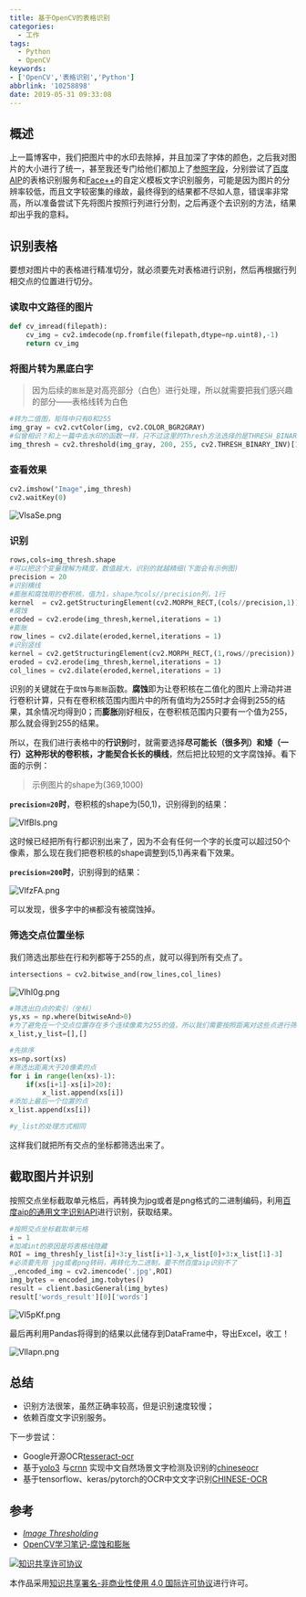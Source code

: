 ```yaml
---
title: 基于OpenCV的表格识别
categories:
  - 工作
tags:
  - Python
  - OpenCV
keywords:
- ['OpenCV','表格识别','Python']
abbrlink: '10258898'
date: 2019-05-31 09:33:08
---
```


## 概述

上一篇博客中，我们把图片中的水印去除掉，并且加深了字体的颜色，之后我对图片的大小进行了统一，甚至我还专门给他们都加上了[参照字段](https://ai.baidu.com/iocr/#/helpcenter)，分别尝试了[百度AIP](https://ai.baidu.com/)的表格识别服务和[Face++](https://www.faceplusplus.com.cn/)的自定义模板文字识别服务，可能是因为图片的分辨率较低，而且文字较密集的缘故，最终得到的结果都不尽如人意，错误率非常高，所以准备尝试下先将图片按照行列进行分割，之后再逐个去识别的方法，结果却出乎我的意料。

<!--more-->

## 识别表格

要想对图片中的表格进行精准切分，就必须要先对表格进行识别，然后再根据行列相交点的位置进行切分。

### 读取中文路径的图片

```python
def cv_imread(filepath):
    cv_img = cv2.imdecode(np.fromfile(filepath,dtype=np.uint8),-1)
    return cv_img
```

### 将图片转为黑底白字

> 因为后续的`膨胀`是对高亮部分（白色）进行处理，所以就需要把我们感兴趣的部分——表格线转为白色

```python
#转为二值图，矩阵中只有0和255
img_gray = cv2.cvtColor(img, cv2.COLOR_BGR2GRAY)
#似曾相识？和上一篇中去水印的函数一样，只不过这里的Thresh方法选择的是THRESH_BINARY_INV，与THRESH_BINARY效果刚好相反，200以上转为0（黑色）,200以下转为255（白色）
img_thresh = cv2.threshold(img_gray, 200, 255, cv2.THRESH_BINARY_INV)[1]
```

### 查看效果

```python
cv2.imshow("Image",img_thresh)
cv2.waitKey(0)
```

![VlsaSe.png](https://s2.ax1x.com/2019/05/31/VlsaSe.png)

### 识别

```python
rows,cols=img_thresh.shape
#可以把这个变量理解为精度，数值越大，识别的就越精细(下面会有示例图)
precision = 20
#识别横线
#膨胀和腐蚀用的卷积核，值为1，shape为cols//precision列，1行
kernel  = cv2.getStructuringElement(cv2.MORPH_RECT,(cols//precision,1))
#腐蚀
eroded = cv2.erode(img_thresh,kernel,iterations = 1)
#膨胀
row_lines = cv2.dilate(eroded,kernel,iterations = 1)
#识别竖线
kernel = cv2.getStructuringElement(cv2.MORPH_RECT,(1,rows//precision))
eroded = cv2.erode(img_thresh,kernel,iterations = 1)
col_lines = cv2.dilate(eroded,kernel,iterations = 1)
```

识别的关键就在于`腐蚀`与`膨胀`函数。**腐蚀**即为让卷积核在二值化的图片上滑动并进行卷积计算，只有在卷积核范围内图片中的所有值均为255时才会得到255的结果，其余情况均得到0；而**膨胀**刚好相反，在卷积核范围内只要有一个值为255，那么就会得到255的结果。

所以，在我们进行表格中的**行识别**时，就需要选择**尽可能长（很多列）和矮（一行）**这种形状的卷积核，才能契合长长的**横线**，然后把比较短的文字腐蚀掉。看下面的示例：

> 示例图片的shape为(369,1000)

**`precision=20`时**，卷积核的shape为(50,1)，识别得到的结果：

![VlfBIs.png](https://s2.ax1x.com/2019/05/31/VlfBIs.png)

这时候已经把所有行都识别出来了，因为不会有任何一个字的长度可以超过50个像素，那么现在我们把卷积核的shape调整到(5,1)再来看下效果。

**`precision=200`时**，识别得到的结果：

![VlfzFA.png](https://s2.ax1x.com/2019/05/31/VlfzFA.png)

可以发现，很多字中的`横`都没有被腐蚀掉。

### 筛选交点位置坐标

我们筛选出那些在行和列都等于255的点，就可以得到所有交点了。

```python
intersections = cv2.bitwise_and(row_lines,col_lines)
```

![VlhI0g.png](https://s2.ax1x.com/2019/05/31/VlhI0g.png)

```python
#筛选出白点的索引（坐标）
ys,xs = np.where(bitwiseAnd>0)
#为了避免在一个交点位置存在多个连续像素为255的值，所以我们需要按照距离对这些点进行筛选
x_list,y_list=[],[]

#先排序
xs=np.sort(xs)
#筛选出距离大于20像素的点
for i in range(len(xs)-1):
    if(xs[i+1]-xs[i]>20):
        x_list.append(xs[i])
#添加上最后一个位置的点
x_list.append(xs[i])

#y_list的处理方式相同
```

这样我们就把所有交点的坐标都筛选出来了。

## 截取图片并识别

按照交点坐标截取单元格后，再转换为jpg或者是png格式的二进制编码，利用[百度aip的通用文字识别API](https://ai.baidu.com/tech/ocr/general)进行识别，获取结果。

```python
#按照交点坐标截取单元格
i = 1
#加减int的原因是将表格线隐藏
ROI = img_thresh[y_list[i]+3:y_list[i+1]-3,x_list[0]+3:x_list[1]-3] 
#必须要先用 jpg或者png转码，再转化为二进制，要不然百度aip识别不了
_,encoded_img = cv2.imencode('.jpg',ROI)
img_bytes = encoded_img.tobytes()
result = client.basicGeneral(img_bytes)
result['words_result'][0]['words']
```

![Vl5pKf.png](https://s2.ax1x.com/2019/05/31/Vl5pKf.png)

最后再利用Pandas将得到的结果以此储存到DataFrame中，导出Excel，收工！

![VlIapn.png](https://s2.ax1x.com/2019/05/31/VlIapn.png)

## 总结

- 识别方法很笨，虽然正确率较高，但是识别速度较慢；
- 依赖百度文字识别服务。

下一步尝试：

- Google开源OCR[tesseract-ocr](https://github.com/tesseract-ocr)
- 基于[yolo3](https://github.com/pjreddie/darknet.git) 与[crnn](https://github.com/meijieru/crnn.pytorch.git)  实现中文自然场景文字检测及识别的[chineseocr](https://github.com/chineseocr/chineseocr)
- 基于tensorflow、keras/pytorch的OCR中文文字识别[CHINESE-OCR](https://github.com/xiaofengShi/CHINESE-OCR)

## 参考

- [*Image Thresholding*](https://docs.opencv.org/trunk/d7/d4d/tutorial_py_thresholding.html)
- [OpenCV学习笔记-腐蚀和膨胀](https://blog.csdn.net/qq_36387683/article/details/80479793)



<a rel="license" href="http://creativecommons.org/licenses/by-nc/4.0/"><img alt="知识共享许可协议" style="border-width:0" src="https://i.creativecommons.org/l/by-nc/4.0/88x31.png" style="float:left" /></a>

本作品采用<a rel="license" href="http://creativecommons.org/licenses/by-nc/4.0/">知识共享署名-非商业性使用 4.0 国际许可协议</a>进行许可。


